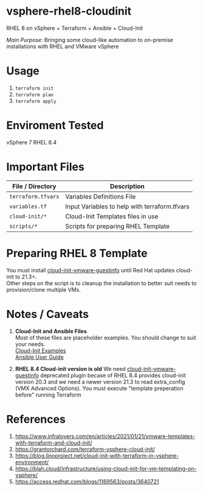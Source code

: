 # vsphere-rhel8-cloudinit

RHEL 8 on vSphere + Terraform + Ansible + Cloud-Init

*Main Purpose*: Bringing some cloud-like automation to on-premise installations with RHEL and VMware vSphere 

# Usage

1. `terraform init`
2. `terraform plan`
3. `terraform apply` 

# Enviroment Tested

vSphere 7
RHEL 8.4

# Important Files 

| File / Directory | Description |
| ---------- | ----------- |
| `terraform.tfvars`      |  Variables Definitions File | 
| `variables.tf`  |  Input Variables to help with terraform.tfvars |
| `cloud-init/*` | Cloud-Init Templates files in use |
| `scripts/*` | Scripts for preparing RHEL Template | 

# Preparing RHEL 8 Template

 You must install [cloud-init-vmware-guestinfo](https://github.com/vmware-archive/cloud-init-vmware-guestinfo) until Red Hat updates cloud-init to 21.3+.     
 Other steps on the script is to cleanup the installation to better suit needs to provision/clone multiple VMs.  

# Notes / Caveats

1. **Cloud-Init and Ansible Files**  
Most of these files are placeholder examples. You should change to suit your needs.  
[Cloud-Init Examples](https://cloudinit.readthedocs.io/en/latest/topics/examples.html)  
[Ansible User Guide](https://docs.ansible.com/ansible/latest/user_guide/index.html)  

2. **RHEL 8.4 Cloud-init version is old** 
We need [cloud-init-vmware-guestinfo](https://github.com/vmware-archive/cloud-init-vmware-guestinfo) deprecated plugin becase of RHEL 8.4 provides cloud-init version 20.3 and we need a newer version 21.3 to read extra_config (VMX Advanced Options). You must execute "template preperation before" running Terraform  

# References

1. https://www.infralovers.com/en/articles/2021/01/21/vmware-templates-with-terraform-and-cloud-init/  
2. https://grantorchard.com/terraform-vsphere-cloud-init/  
3. https://blog.linoproject.net/cloud-init-with-terraform-in-vsphere-environment/  
4. https://blah.cloud/infrastructure/using-cloud-init-for-vm-templating-on-vsphere/  
5. https://access.redhat.com/blogs/1169563/posts/3640721  
